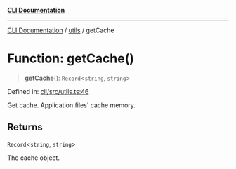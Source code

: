 [**CLI Documentation**](../../README.md)

***

[CLI Documentation](../../README.md) / [utils](../README.md) / getCache

# Function: getCache()

> **getCache**(): `Record`\<`string`, `string`\>

Defined in: [cli/src/utils.ts:46](https://github.com/stonemjs/cli/blob/c980e34c3e365606f5472998f0ccb119c79896c3/src/utils.ts#L46)

Get cache.
Application files' cache memory.

## Returns

`Record`\<`string`, `string`\>

The cache object.
